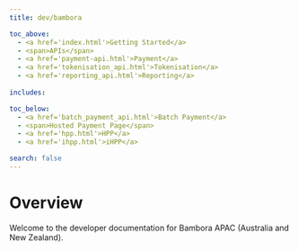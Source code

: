 ```yaml
---
title: dev/bambora

toc_above:
  - <a href='index.html'>Getting Started</a>
  - <span>APIs</span>
  - <a href='payment-api.html'>Payment</a>
  - <a href='tokenisation_api.html'>Tokenisation</a>
  - <a href='reporting_api.html'>Reporting</a>
    
includes:

toc_below:
  - <a href='batch_payment_api.html'>Batch Payment</a>
  - <span>Hosted Payment Page</span>
  - <a href='hpp.html'>HPP</a>
  - <a href='ihpp.html'>iHPP</a>

search: false
---
```


<script src='js/vendor/clipboard.min.js'></script>
<script src='js/copy.js'></script>

# Overview

Welcome to the developer documentation for Bambora APAC (Australia and New Zealand).

